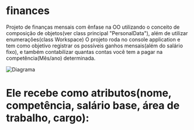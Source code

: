 # finances

Projeto de finanças mensais com ênfase na OO utilizando o conceito de composição de objetos(ver class principal "PersonalData"), além de utilizar enumerações(class Workspace)
O projeto roda no console application e tem como objetivo registrar os possíveis ganhos mensais(além do salário fixo), e também contabilizar quantas contas você tem a pagar na competência(Mês/ano) determinada.


![Diagrama](https://user-images.githubusercontent.com/93332660/159101523-79bb9464-e231-48b4-9d84-95a49e7fe97f.png)


# Ele recebe como atributos(nome, competência, salário base, área de trabalho, cargo):


